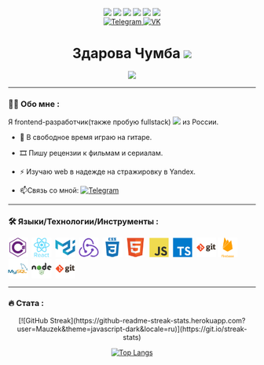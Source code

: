 <div id="header" align="center">
    <img src="https://i.giphy.com/media/v1.Y2lkPTc5MGI3NjExeWJmY2k5eWFuMHlkYms0aHd6dTZ0ZnNzYWpjMzhtbmN5czU0dDNxYiZlcD12MV9pbnRlcm5hbF9naWZfYnlfaWQmY3Q9cw/XzAmby8okSGGh0LtrV/giphy.gif" width="100"/>
    <img src="https://i.giphy.com/media/v1.Y2lkPTc5MGI3NjExdWlhcHRra2I2bTRkcjB2c2Z0aWhhbzZuNnh4d2o0bXNxdGIya2RvdyZlcD12MV9pbnRlcm5hbF9naWZfYnlfaWQmY3Q9cw/HaPdTSKQwQyMXyodO3/giphy.gif" width="100"/>
    <img src="https://i.giphy.com/media/v1.Y2lkPTc5MGI3NjExdmg4Z2ZyNm05a2hrMTd4dDFkaWlrZmI5NWhjODg4cnAwN244aWR0OCZlcD12MV9pbnRlcm5hbF9naWZfYnlfaWQmY3Q9cw/aleE3EDeUbvaduEOjH/giphy.gif" width="100"/>
    <img src="https://i.giphy.com/media/v1.Y2lkPTc5MGI3NjExZWNpMHd1eXc3MWNzdGJyenZrb2Nma2dtY3FtbG12MWFiNTJlcmF3ayZlcD12MV9pbnRlcm5hbF9naWZfYnlfaWQmY3Q9cw/xzCo7LcZLKRUoAlg4L/giphy.gif" width="100"/>
    <img src="https://i.giphy.com/media/v1.Y2lkPTc5MGI3NjExOXRnM3pmamthYXN3Mm5wNWp5ZTZkYXZoYnJqd3FnbXlpeWt4cDBidiZlcD12MV9pbnRlcm5hbF9naWZfYnlfaWQmY3Q9cw/e4PBrtD9ecTf93f4HY/giphy.gif" width="100"/>
    <img src="https://i.giphy.com/media/v1.Y2lkPTc5MGI3NjExNW52aXc5bzVtcHo3bTB3enBrZmxvNGtwbW9ta3JiczhxM3dlY2U3cSZlcD12MV9pbnRlcm5hbF9naWZfYnlfaWQmY3Q9cw/Ut9Q1mPQ0XBPaVfIpV/giphy.gif" width="100"/>
    <div id="badges">
        <a href="https://t.me/tralebys">
            <img src="https://upload.wikimedia.org/wikipedia/commons/8/82/Telegram_logo.svg" alt="Telegram" width="30" height="30"/>
          </a>
          <a href="https://vk.com/tralebys">
            <img src="https://upload.wikimedia.org/wikipedia/commons/2/21/VK.com-logo.svg" alt="VK" width="30" height="30"/>
          </a>
    </div>
    <h1>
      Здарова Чумба
      <img src="https://i.giphy.com/media/v1.Y2lkPTc5MGI3NjExOXg0dThxMWZwY3p0bnB1b2Vvc2d0Ynkzdnl1ZnV2ZW90ZWd3NDR4NSZlcD12MV9pbnRlcm5hbF9naWZfYnlfaWQmY3Q9cw/Kg3qTr9nyv6LtQvhph/giphy.gif" width="40"/> 
    </h1>
  </div>
  <div align="center">
    <img src="https://c.tenor.com/tBbl_kMfqIAAAAAd/tenor.gif"/>
  </div>
  
  ---
  
  ### :man_technologist: Обо мне :
  Я frontend-разработчик(также пробую fullstack) <img src="https://media.giphy.com/media/WUlplcMpOCEmTGBtBW/giphy.gif" width="30"> из России.
  - :guitar: В свободное время играю на гитаре.

- :film_strip: Пишу рецензии к фильмам и сериалам.

- :zap: Изучаю web в надежде на стражировку в Yandex.

- :mailbox:Связь со мной: [![Telegram](https://img.shields.io/badge/Telegram-blue?logo=telegram)](https://t.me/tralebys)

---

### :hammer_and_wrench: Языки/Технологии/Инструменты :

  <div>
    <img src="https://github.com/devicons/devicon/blob/master/icons/csharp/csharp-line.svg" title="Java" alt="Csharp" width="40" height="40"/>&nbsp;
    <img src="https://github.com/devicons/devicon/blob/master/icons/react/react-original-wordmark.svg" title="React" alt="React" width="40" height="40"/>&nbsp;
    <img src="https://github.com/devicons/devicon/blob/master/icons/materialui/materialui-original.svg" title="Material UI" alt="Material UI" width="40" height="40"/>&nbsp;
    <img src="https://github.com/devicons/devicon/blob/master/icons/redux/redux-original.svg" title="Redux" alt="Redux " width="40" height="40"/>&nbsp;
    <img src="https://github.com/devicons/devicon/blob/master/icons/css3/css3-plain-wordmark.svg"  title="CSS3" alt="CSS" width="40" height="40"/>&nbsp;
    <img src="https://github.com/devicons/devicon/blob/master/icons/html5/html5-original.svg" title="HTML5" alt="HTML" width="40" height="40"/>&nbsp;
    <img src="https://github.com/devicons/devicon/blob/master/icons/javascript/javascript-original.svg" title="JavaScript" alt="JavaScript" width="40" height="40"/>&nbsp;
    <img src="https://github.com/devicons/devicon/blob/master/icons/typescript/typescript-original.svg" title="TypeScript" alt="TypeScript" width="40" height="40"/>&nbsp;
    <img src="https://github.com/devicons/devicon/blob/master/icons/git/git-original-wordmark.svg" title="Git" **alt="Git" width="40" height="40"/>
    <img src="https://github.com/devicons/devicon/blob/master/icons/firebase/firebase-plain-wordmark.svg" title="Firebase" alt="Firebase" width="40" height="40"/>&nbsp;
    <img src="https://github.com/devicons/devicon/blob/master/icons/mysql/mysql-original-wordmark.svg" title="MySQL"  alt="MySQL" width="40" height="40"/>&nbsp;
    <img src="https://github.com/devicons/devicon/blob/master/icons/nodejs/nodejs-original-wordmark.svg" title="NodeJS" alt="NodeJS" width="40" height="40"/>&nbsp;
    <img src="https://github.com/devicons/devicon/blob/master/icons/git/git-original-wordmark.svg" title="Git" **alt="Git" width="40" height="40"/>
  </div>
  
  ---
  
  ### :fire: Стата :
  <div align="center">
        [![GitHub Streak](https://github-readme-streak-stats.herokuapp.com?user=Mauzek&theme=javascript-dark&locale=ru)](https://git.io/streak-stats)
  
  [![Top Langs](https://github-readme-stats.vercel.app/api/top-langs/?username=mauzek&layout=compact&theme=vision-friendly-dark)](https://github.com/anuraghazra/github-readme-stats)
  </div>

